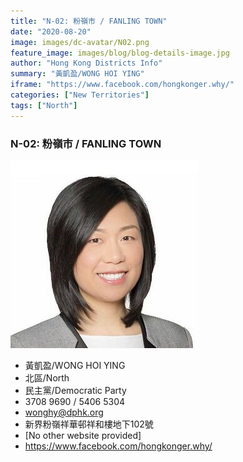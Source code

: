 ```yaml
---
title: "N-02: 粉嶺市 / FANLING TOWN"
date: "2020-08-20"
image: images/dc-avatar/N02.png
feature_image: images/blog/blog-details-image.jpg
author: "Hong Kong Districts Info"
summary: "黃凱盈/WONG HOI YING"
iframe: "https://www.facebook.com/hongkonger.why/"
categories: ["New Territories"]
tags: ["North"]
---
```


### N-02: 粉嶺市 / FANLING TOWN  
![](/images/dc-avatar/N02.png)  

 - 黃凱盈/WONG HOI YING  
 - 北區/North  
 - 民主黨/Democratic Party  
 - 3708 9690 / 5406 5304  
 - wonghy@dphk.org  
 - 新界粉嶺祥華邨祥和樓地下102號  
 - [No other website provided]  
 - https://www.facebook.com/hongkonger.why/
